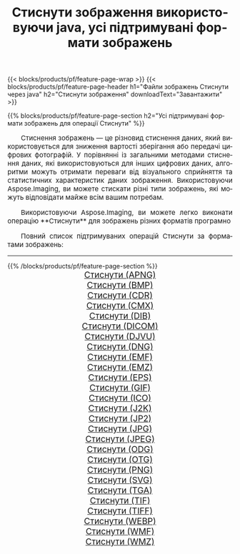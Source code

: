 ﻿---
title: Стиснути зображення використовуючи java, усі підтримувані формати зображень 
weight: 3920
url: /uk/java/compress 
lang: uk
langdirlevel: 2
locales: zh-hans,ja,it,ru,de,es,fr,nl,id,lt,pl,pt,vi,tr,ko,zh-hant,ar,hi,th,sv,cs,uk,he
description: Використовуючи Aspose.Imaging, ви можете легко Стиснути зображення використовуючи  java
---

{{< blocks/products/pf/feature-page-wrap >}}
{{< blocks/products/pf/feature-page-header h1="Файли зображень Стиснути через java" h2="Стиснути зображення" downloadText="Завантажити" >}}


{{% blocks/products/pf/feature-page-section  h2="Усі підтримувані формати зображень для операції Стиснути" %}}
<p align="justify" style="text-indent:2em;font-size:15px;">
Стиснення зображень — це різновид стиснення даних, який використовується для зниження вартості зберігання або передачі цифрових фотографій. У порівнянні із загальними методами стиснення даних, які використовуються для інших цифрових даних, алгоритми можуть отримати переваги від візуального сприйняття та статистичних характеристик даних зображення.
Використовуючи Aspose.Imaging, ви можете стискати різні типи зображень, які можуть відповідати майже всім вашим потребам.
</p>
<p align="justify" style="text-indent:2em;font-size:15px;">
Використовуючи Aspose.Imaging, ви можете легко виконати операцiю **Стиснути** для  зображень різних форматів програмно
</p>
<p align="justify" style="text-indent:2em;font-size:15px;">
Повний список підтримуваних операцій Стиснути за форматами зображень:
</p>
<hr/>
{{% /blocks/products/pf/feature-page-section %}}
<div class="container-fluid productfamilypage bg-gray">
    <div class="convertypes bg-gray agp-content section">
        <div class="container">
		<div class="row other-converters" style="gap: 10px;font-size: 19px;text-align:center;">
		    <div class='col-md-2 other-converter remove-lp remove-rp'><a href="/imaging/uk/java/compress/apng" style="padding:15px;">Стиснути (APNG)</a></div><div class='col-md-2 other-converter remove-lp remove-rp'><a href="/imaging/uk/java/compress/bmp" style="padding:15px;">Стиснути (BMP)</a></div><div class='col-md-2 other-converter remove-lp remove-rp'><a href="/imaging/uk/java/compress/cdr" style="padding:15px;">Стиснути (CDR)</a></div><div class='col-md-2 other-converter remove-lp remove-rp'><a href="/imaging/uk/java/compress/cmx" style="padding:15px;">Стиснути (CMX)</a></div><div class='col-md-2 other-converter remove-lp remove-rp'><a href="/imaging/uk/java/compress/dib" style="padding:15px;">Стиснути (DIB)</a></div><div class='col-md-2 other-converter remove-lp remove-rp'><a href="/imaging/uk/java/compress/dicom" style="padding:15px;">Стиснути (DICOM)</a></div><div class='col-md-2 other-converter remove-lp remove-rp'><a href="/imaging/uk/java/compress/djvu" style="padding:15px;">Стиснути (DJVU)</a></div><div class='col-md-2 other-converter remove-lp remove-rp'><a href="/imaging/uk/java/compress/dng" style="padding:15px;">Стиснути (DNG)</a></div><div class='col-md-2 other-converter remove-lp remove-rp'><a href="/imaging/uk/java/compress/emf" style="padding:15px;">Стиснути (EMF)</a></div><div class='col-md-2 other-converter remove-lp remove-rp'><a href="/imaging/uk/java/compress/emz" style="padding:15px;">Стиснути (EMZ)</a></div><div class='col-md-2 other-converter remove-lp remove-rp'><a href="/imaging/uk/java/compress/eps" style="padding:15px;">Стиснути (EPS)</a></div><div class='col-md-2 other-converter remove-lp remove-rp'><a href="/imaging/uk/java/compress/gif" style="padding:15px;">Стиснути (GIF)</a></div><div class='col-md-2 other-converter remove-lp remove-rp'><a href="/imaging/uk/java/compress/ico" style="padding:15px;">Стиснути (ICO)</a></div><div class='col-md-2 other-converter remove-lp remove-rp'><a href="/imaging/uk/java/compress/j2k" style="padding:15px;">Стиснути (J2K)</a></div><div class='col-md-2 other-converter remove-lp remove-rp'><a href="/imaging/uk/java/compress/jp2" style="padding:15px;">Стиснути (JP2)</a></div><div class='col-md-2 other-converter remove-lp remove-rp'><a href="/imaging/uk/java/compress/jpg" style="padding:15px;">Стиснути (JPG)</a></div><div class='col-md-2 other-converter remove-lp remove-rp'><a href="/imaging/uk/java/compress/jpeg" style="padding:15px;">Стиснути (JPEG)</a></div><div class='col-md-2 other-converter remove-lp remove-rp'><a href="/imaging/uk/java/compress/odg" style="padding:15px;">Стиснути (ODG)</a></div><div class='col-md-2 other-converter remove-lp remove-rp'><a href="/imaging/uk/java/compress/otg" style="padding:15px;">Стиснути (OTG)</a></div><div class='col-md-2 other-converter remove-lp remove-rp'><a href="/imaging/uk/java/compress/png" style="padding:15px;">Стиснути (PNG)</a></div><div class='col-md-2 other-converter remove-lp remove-rp'><a href="/imaging/uk/java/compress/svg" style="padding:15px;">Стиснути (SVG)</a></div><div class='col-md-2 other-converter remove-lp remove-rp'><a href="/imaging/uk/java/compress/tga" style="padding:15px;">Стиснути (TGA)</a></div><div class='col-md-2 other-converter remove-lp remove-rp'><a href="/imaging/uk/java/compress/tif" style="padding:15px;">Стиснути (TIF)</a></div><div class='col-md-2 other-converter remove-lp remove-rp'><a href="/imaging/uk/java/compress/tiff" style="padding:15px;">Стиснути (TIFF)</a></div><div class='col-md-2 other-converter remove-lp remove-rp'><a href="/imaging/uk/java/compress/webp" style="padding:15px;">Стиснути (WEBP)</a></div><div class='col-md-2 other-converter remove-lp remove-rp'><a href="/imaging/uk/java/compress/wmf" style="padding:15px;">Стиснути (WMF)</a></div><div class='col-md-2 other-converter remove-lp remove-rp'><a href="/imaging/uk/java/compress/wmz" style="padding:15px;">Стиснути (WMZ)</a></div>
                </div>
        </div>
    </div>
</div>
<br/>
